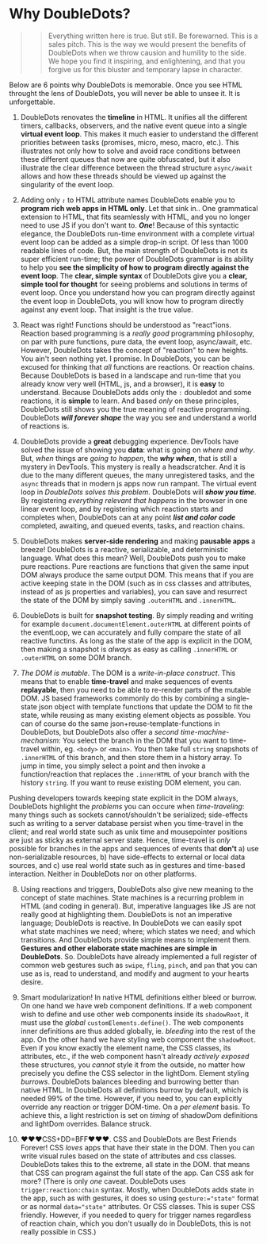 # Why DoubleDots?

>> Everything written here is true. But still. Be forewarned. This is a sales pitch. This is the way we would present the benefits of DoubleDots when we throw causion and humility to the side. We hope you find it inspiring, and enlightening, and that you forgive us for this bluster and temporary lapse in character.

Below are 6 points why DoubleDots is memorable. Once you see HTML throught the lens of DoubleDots, you will never be able to unsee it. It is unforgettable.

1. DoubleDots renovates the **timeline** in HTML. It unifies all the different timers, callbacks, observers, and the native event queue into a single **virtual event loop**. This makes it much easier to understand the different priorities between tasks (promises, micro, meso, macro, etc.). This illustrates not only how to solve and avoid race conditions between these different queues that now are quite obfuscated, but it also illustrate the clear difference between the thread structure `async/await` allows and how these threads should be viewed up against the singularity of the event loop.

2. Adding only ***`:`*** to HTML attribute names DoubleDots enable you to **program rich web apps in HTML only**. Let that sink in.. One grammatical extension to HTML, that fits seamlessly with HTML, and you no longer need to use JS if you don't want to. ***One***! Because of this syntactic elegance, the DoubleDots run-time environment with a complete virtual event loop can be added as a simple drop-in script. Of less than 1000 readable lines of code. But, the main strength of DoubleDots is not its super efficient run-time; the power of DoubleDots grammar is its ability to help you **see the simplicity of how to program directly against the event loop**. The **clear, simple syntax** of DoubleDots give you a **clear, simple tool for thought** for seeing problems and solutions in terms of event loop. Once you understand how you can program directly against the event loop in DoubleDots, you will know how to program directly against any event loop. That insight is the true value.
 
3. React was right! Functions should be understood as "react"ions. Reaction based programming is a *really good* programming philosophy, on par with pure functions, pure data, the event loop, async/await, etc. However, DoubleDots takes the concept of "reaction" to new heights. You ain't seen nothing yet. I promise. In DoubleDots, you can be excused for thinking that *all* functions are reactions. Or reaction chains. Because DoubleDots is based in a landscape and run-time that you already know very well (HTML, js, and a browser), it is **easy** to understand. Because DoubleDots adds only the `:` doubledot and some reactions, it is **simple** to learn. And based *only* on these principles, DoubleDots still shows you the true meaning of reactive programming. DoubleDots ***will forever shape*** the way you see and understand a world of reactions is.

4. DoubleDots provide a **great** debugging experience. DevTools have solved the issue of showing you **data**: what is going on *where and why*. But, *when* things are *going to happen*, the ***why when***, that is still a mystery in DevTools. This mystery is really a headscratcher. And it is due to the many different queues, the many unregistered tasks, and the `async` threads that in modern js apps now run rampant. The virtual event loop in *DoubleDots solves this problem*. DoubleDots will ***show you time***. By registering *everything relevant that happens* in the browser in one linear event loop, and by registering which reaction starts and completes when, DoubleDots can at any point ***list and color code*** completed, awaiting, and queued events, tasks, and reaction chains.

5. DoubleDots makes **server-side rendering** and making **pausable apps** a breeze! DoubleDots is a reactive, serializable, and deterministic language. What does this mean? Well, DoubleDots push you to make pure reactions. Pure reactions are functions that given the same input DOM always produce the same output DOM. This means that if you are active keeping state in the DOM (such as in css classes and attributes, instead of as js properties and variables), you can save and resurrect the state of the DOM by simply saving `.outerHTML` and `.innerHTML`.

6. DoubleDots is built for **snapshot testing**. By simply reading and writing for example `document.documentElement.outerHTML` at different points of the eventLoop, we can accurately and fully compare the state of all reactive functins. As long as the state of the app is explicit in the DOM, then making a snapshot is *always* as easy as calling `.innerHTML` or `.outerHTML` on some DOM branch.

7. *The DOM is mutable*. The DOM is a *write-in-place construct*. This means that to enable **time-travel** and make sequences of events **replayable**, then you need to be able to re-render parts of the mutable DOM. JS based frameworks commonly do this by combining a single-state json object with template functions that update the DOM to fit the state, while reusing as many existing element objects as possible. You can of course do the same json+reuse-template-functions in DoubleDots, but DoubleDots also offer a *second time-machine-mechanism*: You select the branch in the DOM that you want to time-travel within, eg. `<body>` or `<main>`. You then take full `string` snapshots of `.innerHTML` of this branch, and then store them in a history array. To jump in time, you simply select a point and then invoke a function/reaction that replaces the `.innerHTML` of your branch with the history `string`. If you want to reuse existing DOM element, you can.

Pushing developers towards keeping state explicit in the DOM always, DoubleDots highlight the *problems* you can occure when *time-traveling*: many things such as sockets cannot/shouldn't be serialized; side-effects such as writing to a server database persist when you time-travel in the client; and real world state such as unix time and mousepointer positions are just as sticky as external server state. Hence, time-travel is *only* possible for branches in the apps and sequences of events that **don't** a) use non-serializable resources, b) have side-effects to external or local data sources, and c) use real world state such as in gestures and time-based interaction. Neither in DoubleDots nor on other platforms. 

8. Using reactions and triggers, DoubleDots also give new meaning to the concept of state machines. State machines is a recurring problem in HTML (and coding in general). But, imperative languages like JS are not really good at highlighting them. DoubleDots is not an imperative language; DoubleDots is reactive. In DoubleDots we can easily spot what state machines we need; where; which states we need; and which transitions. And DoubleDots provide simple means to implement them. **Gestures and other elaborate state machines are simple in DoubleDots**. So. DoubleDots have already implemented a full register of common web gestures such as `swipe`, `fling`, `pinch`, and `pan` that you can use as is, read to understand, and modify and augment to your hearts desire.

9. Smart modularization! In native HTML definitions either bleed or burrow. On one hand we have web component definitions. If a web component wish to define and use other web components inside its `shadowRoot`, it must use the *global* `customElements.define()`. The web components inner definitions are thus added globally, ie. *bleeding* into the rest of the app. On the other hand we have styling web component the `shadowRoot`. Even if you know exactly the element name, the CSS classes, its attributes, etc., if the web component hasn't already *actively exposed* these structures, you *cannot* style it from the outside, no matter how precisely you define the CSS selector in the lightDom. Element styling *burrows*. DoubleDots balances bleeding and burrowing better than native HTML. In DoubleDots all definitions burrow by default, which is needed 99% of the time. However, if you need to, you can explicitly override any reaction or trigger DOM-time. On a *per element* basis. To achieve this, a light restriction is set on *timing* of shadowDom definitions and lightDom overrides. Balance struck.

10. ❤️❤️❤️CSS+DD=BFF❤️❤️❤️. CSS and DoubleDots are Best Friends Forever! CSS *loves* apps that have their state in the DOM. Then you can write visual rules based on the state of attributes and css classes. DoubleDots takes this to the extreme, all state in the DOM. that means that CSS can program against the full state of the app. Can CSS ask for more? (There is only *one* caveat. DoubleDots uses `trigger:reaction:chain` syntax. Mostly, when DoubleDots adds state in the app, such as with gestures, it does so using `gesture:="state"` format or as normal `data="state"` attributes. Or CSS classes. This is super CSS friendly. However, if you needed to query for trigger names regardless of reaction chain, which you don't usually do in DoubleDots, this is not really possible in CSS.)